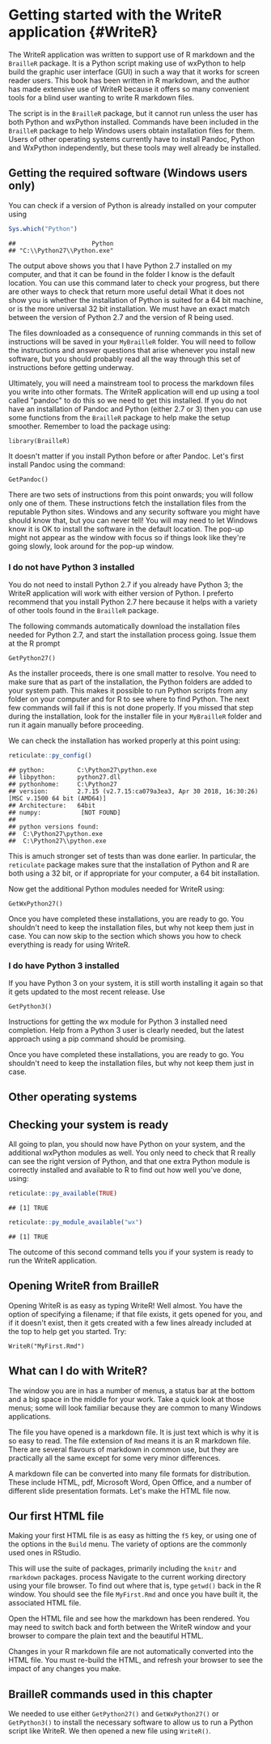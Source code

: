 # Getting started with the WriteR application {#WriteR}



The WriteR application was written to support use of R markdown and the `BrailleR` package. It is a Python script making use of wxPython to help build the graphic user interface (GUI) in such a way that it works for screen reader users. This book has been written in R markdown, and the author has made extensive use of WriteR because it offers so many convenient tools for a blind user wanting to write R markdown files.

The script is in the `BrailleR` package, but it cannot run unless the user has both Python and wxPython installed. Commands have been included in the `BrailleR` package to help Windows users obtain installation files for them. Users of other operating systems currently have to install Pandoc, Python and WxPython independently, but these tools may well already be installed.

## Getting the required software (Windows users only)

You can check if a version of Python is already installed on your computer using

```r
Sys.which("Python")
```

```
##                     Python 
## "C:\\Python27\\Python.exe"
```

The output above shows you that I have Python 2.7 installed on my computer, and that it can be found in the folder I know is the default location. You can use this command later to check your progress, but there are other ways to check that return more useful detail What it does not show you is whether the installation of Python is suited for a 64 bit machine, or is the more universal 32 bit installation. We must have an exact match between the version of Python 2.7 and the version of R being used.

The files downloaded as a consequence of running commands in this set of instructions will be saved in your `MyBrailleR` folder. You will need to follow the instructions and answer questions that arise whenever you install new software, but you should probably read all the way through this set of instructions before getting underway. 

Ultimately, you will need a mainstream tool to process the markdown files you write into other formats. The WriteR application will end up using a tool called "pandoc" to do this so we need to get this installed.
If you do not have an installation of Pandoc and Python (either 2.7 or 3) then you can use some functions from the `BrailleR` package to help make the setup smoother. Remember to load the package using:
 
`library(BrailleR)`

It doesn't matter if you install Python before or after Pandoc. Let's first install Pandoc using the command:

`GetPandoc()`

There are two sets of instructions from this point onwards; you will follow only one of them. 
These instructions fetch the installation files from the reputable Python sites. Windows and any security software you might have should know that, but you can never tell! You will may need to let Windows know it is OK to install the software in the default location. The pop-up might not appear as the window with focus so if things look like they're going slowly, look around for the pop-up window.


### I do not have Python 3 installed

You do not need to install Python 2.7 if you already have Python 3; the WriteR application will work with either version of Python. I preferto recommend that you install Python 2.7 here because it helps with a variety of other tools found in the `BrailleR` package.

The following  commands automatically download the installation files needed for Python 2.7, and start the installation process going. 
Issue them at the R prompt

`GetPython27()`

As the installer proceeds, there is one small matter to resolve. You need to make sure that as part of the installation, the Python folders are added to your system path. This makes it possible to run Python scripts from any folder on your computer and for R to see where to find Python. The next few commands will fail if this is not done properly. If you missed that step during the installation, look for the installer file in your `MyBrailleR` folder and run it again manually before proceeding.

We can check the installation has worked properly at this point using:

```r
reticulate::py_config()
```

```
## python:         C:\Python27\python.exe
## libpython:      python27.dll
## pythonhome:     C:\Python27
## version:        2.7.15 (v2.7.15:ca079a3ea3, Apr 30 2018, 16:30:26) [MSC v.1500 64 bit (AMD64)]
## Architecture:   64bit
## numpy:           [NOT FOUND]
## 
## python versions found: 
##  C:\Python27\python.exe
##  C:\Python27\\python.exe
```

This is amuch stronger set of tests than was done earlier. In particular, the `reticulate` package makes sure that the installation of Python and R are both using a 32 bit, or if appropriate for your computer, a 64 bit installation.

Now get the additional Python modules needed for WriteR using:
 
`GetWxPython27()`

Once you have completed these installations, you are ready to go. You shouldn't need to keep the  installation files, but why not keep them just in case.
You can now skip to the section which shows you how to check everything is ready for using WriteR.

### I do have Python 3 installed

If you have Python 3 on your system, it is still worth installing it again so that it gets updated to the most recent release. Use

`GetPython3()`

Instructions for getting the wx module for Python 3 installed need completion. Help from a Python 3 user is clearly needed, but the latest approach using a pip command should be promising. 


Once you have completed these installations, you are ready to go. You shouldn't need to keep the  installation files, but why not keep them just in case.


## Other operating systems

## Checking your system is ready



All going to plan, you should now have Python on your system, and the additional wxPython modules as well. You only need to check that R really can see the right version of Python, and that one extra Python module is correctly installed and available to R to find out how well you've done,  using:


```r
reticulate::py_available(TRUE)
```

```
## [1] TRUE
```

```r
reticulate::py_module_available("wx")
```

```
## [1] TRUE
```

The outcome of this second command tells you if your system is ready to run the WriteR application.


## Opening WriteR from BrailleR

Opening WriteR is as easy as typing WriteR! Well almost. You have the option of specifying a filename; if that file exists, it gets opened for you, and if it doesn't exist, then it gets created with a few lines already included at the top to help get you started. Try:

`WriteR("MyFirst.Rmd")`



## What can I do with WriteR?

The window you are in has a number of menus, a status bar at the bottom and a big space in the middle for your work. Take a quick look at those menus; some will look familiar because they are common to many Windows applications.

The file you have opened is a markdown file. It is just text which is why it is so easy to read. The file extension of `Rmd` means it is an R markdown file. There are several flavours of markdown in common use, but they are practically all the same except for some very minor differences.

A markdown file can be converted into many file formats for distribution. These include HTML, pdf, Microsoft Word, Open Office, and a number of different slide presentation formats. Let's make the HTML file now.


## Our first HTML file

Making your first HTML file is as easy as hitting the `f5` key, or using one of the options in the `Build` menu. The variety of options are the commonly used ones in RStudio.

This will use the suite of packages, primarily including the `knitr` and `rmarkdown` packages.
process 
Navigate to the current working directory using your file browser. To find out where that is, type `getwd()` back in the R window. You should see the file `MyFirst.Rmd` and once you have built it, the associated HTML file.

Open the HTML file and see how the markdown has been rendered. You may need to switch back and forth between the WriteR window and your browser to compare the plain text and the beautiful HTML.

Changes in your R markdown file are not automatically converted into the HTML file. You must re-build the HTML, and refresh your browser to see the impact of any changes you make.

## BrailleR commands used in this chapter

We needed to use either `GetPython27()` and `GetWxPython27()` or `GetPython3()` to install the necessary software to allow us to run a Python script like WriteR. 
We then opened a new file using `WriteR()`.

